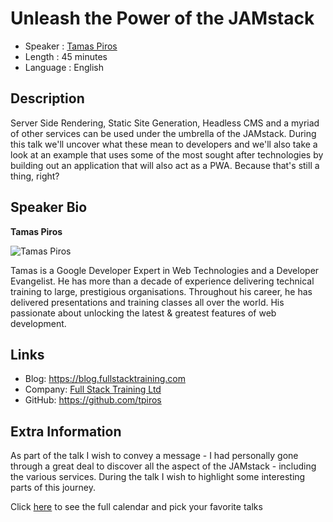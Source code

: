 Unleash the Power of the JAMstack
=========================

* Speaker   : [Tamas Piros](https://pixels.camp/tpiros)
* Length    : 45 minutes
* Language  : English

Description
-----------
Server Side Rendering, Static Site Generation, Headless CMS and a myriad of other services can be used under the umbrella of the JAMstack. During this talk we'll uncover what these mean to developers and we'll also take a look at an example that uses some of the most sought after technologies by building out an application that will also act as a PWA. Because that's still a thing, right?


Speaker Bio
-----------

**Tamas Piros**

![Tamas Piros](https://avatars3.githubusercontent.com/u/2042718?s=460&v=4)

Tamas is a Google Developer Expert in Web Technologies and a Developer Evangelist. He has more than a decade of experience delivering technical training to large, prestigious organisations. Throughout his career, he has delivered presentations and training classes all over the world. His passionate about unlocking the latest & greatest features of web development.

Links
-----

* Blog: https://blog.fullstacktraining.com
* Company: [Full Stack Training Ltd](https://www.fullstacktraining.com/)
* GitHub: https://github.com/tpiros

Extra Information
-----------------

As part of the talk I wish to convey a message - I had personally gone through a great deal to discover all the aspect of the JAMstack - including the various services. During the talk I wish to highlight some interesting parts of this journey.

Click [here][1] to see the full calendar and pick your favorite talks

[1]: https://pixels.camp/schedule/

